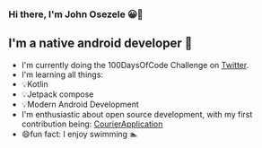 ### Hi there, I'm John Osezele 😀👋

## I'm a native android developer 📱
- I'm currently doing the 100DaysOfCode Challenge on [Twitter].
- I'm learning all things: 
- 💡Kotlin
- 💡Jetpack compose
- 💡Modern Android Development
- I'm enthusiastic about open source development, with my first contribution being: [CourierApplication]
- 😄fun fact: I enjoy swimming 🏊




[Twitter]: https://twitter.com/john_osezele/status/1478314348921634816?s=20&t=MzPUOBGZBn2ls9IgymN-2g
[CourierApplication]: https://github.com/Johnosezele/CourierApplication
